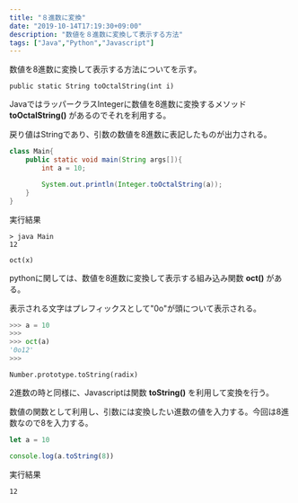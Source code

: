 ```yaml
---
title: "８進数に変換"
date: "2019-10-14T17:19:30+09:00"
description: "数値を８進数に変換して表示する方法"
tags: ["Java","Python","Javascript"]
---
```


数値を8進数に変換して表示する方法についてを示す。

<div class="note_content_by_programming_language" id="note_content_Java">

`public static String toOctalString(int i)`  

JavaではラッパークラスIntegerに数値を8進数に変換するメソッド **toOctalString()** があるのでそれを利用する。  

戻り値はStringであり、引数の数値を8進数に表記したものが出力される。


```java
class Main{
    public static void main(String args[]){
        int a = 10;

        System.out.println(Integer.toOctalString(a));
    }
}
```

実行結果

```
> java Main 
12
```

</div>
<div class="note_content_by_programming_language" id="note_content_Python">

`oct(x)`

pythonに関しては、数値を8進数に変換して表示する組み込み関数 **oct()** がある。  

表示される文字はプレフィックスとして"0o"が頭について表示される。

```python
>>> a = 10
>>> 
>>> oct(a)
'0o12'
>>>
```

</div>
<div class="note_content_by_programming_language" id="note_content_Javascript">

`Number.prototype.toString(radix)`

2進数の時と同様に、Javascriptは関数 **toString()** を利用して変換を行う。

数値の関数として利用し、引数には変換したい進数の値を入力する。今回は8進数なので8を入力する。

```javascript
let a = 10

console.log(a.toString(8))
```

実行結果

```
12
```

</div>


